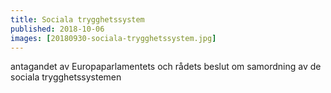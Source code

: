 ```yaml
---
title: Sociala trygghetssystem
published: 2018-10-06
images: [20180930-sociala-trygghetssystem.jpg]
---
```


antagandet av Europaparlamentets och rådets beslut om samordning av de sociala trygghetssystemen
